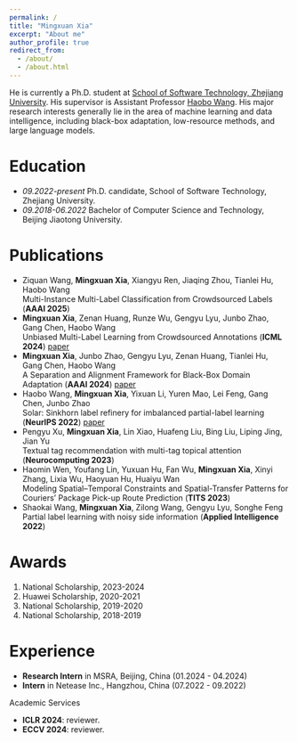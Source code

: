 ```yaml
---
permalink: /
title: "Mingxuan Xia"
excerpt: "About me"
author_profile: true
redirect_from: 
  - /about/
  - /about.html
---
```


He is currently a Ph.D. student at [School of Software Technology, Zhejiang University](http://www.cst.zju.edu.cn/). His supervisor is Assistant Professor [Haobo Wang](https://hbzju.github.io/). His major research interests generally lie in the area of machine learning and data intelligence,
including black-box adaptation, low-resource methods, and large language models. 

Education
======
* *09.2022-present* Ph.D. candidate, School of Software Technology, Zhejiang University.
* *09.2018-06.2022* Bachelor of Computer Science and Technology, Beijing Jiaotong University.

Publications
======
* Ziquan Wang, **Mingxuan Xia**, Xiangyu Ren, Jiaqing Zhou, Tianlei Hu, Haobo Wang  
  Multi-Instance Multi-Label Classification from Crowdsourced Labels (**AAAI 2025**)
* **Mingxuan Xia**, Zenan Huang, Runze Wu, Gengyu Lyu, Junbo Zhao, Gang Chen, Haobo Wang  
  Unbiased Multi-Label Learning from Crowdsourced Annotations (**ICML 2024**) [paper](https://openreview.net/pdf?id=bgP8Rxv2eB)
* **Mingxuan Xia**, Junbo Zhao, Gengyu Lyu, Zenan Huang, Tianlei Hu, Gang Chen, Haobo Wang  
  A Separation and Alignment Framework for Black-Box Domain Adaptation (**AAAI 2024**) [paper](https://ojs.aaai.org/index.php/AAAI/article/download/29532/30884)
* Haobo Wang, **Mingxuan Xia**, Yixuan Li, Yuren Mao, Lei Feng, Gang Chen, Junbo Zhao  
  Solar: Sinkhorn label refinery for imbalanced partial-label learning (**NeurIPS 2022**) [paper](https://proceedings.neurips.cc/paper_files/paper/2022/file/357a0a771bf65ee07926d6af41b75030-Paper-Conference.pdf)
* Pengyu Xu, **Mingxuan Xia**, Lin Xiao, Huafeng Liu, Bing Liu, Liping Jing, Jian Yu  
  Textual tag recommendation with multi-tag topical attention (**Neurocomputing 2023**)
* Haomin Wen, Youfang Lin, Yuxuan Hu, Fan Wu, **Mingxuan Xia**, Xinyi Zhang, Lixia Wu, Haoyuan Hu, Huaiyu Wan  
  Modeling Spatial–Temporal Constraints and Spatial-Transfer Patterns for Couriers’ Package Pick-up Route Prediction (**TITS 2023**)
* Shaokai Wang, **Mingxuan Xia**, Zilong Wang, Gengyu Lyu, Songhe Feng  
  Partial label learning with noisy side information (**Applied Intelligence 2022**)

Awards
======
1. National Scholarship, 2023-2024
2. Huawei Scholarship, 2020-2021
3. National Scholarship, 2019-2020
4. National Scholarship, 2018-2019

Experience
======
- **Research Intern** in MSRA, Beijing, China (01.2024 - 04.2024)
- **Intern** in Netease Inc., Hangzhou, China (07.2022 - 09.2022)

Academic Services
- **ICLR 2024**: reviewer.
- **ECCV 2024**: reviewer.
